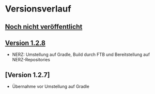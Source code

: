 Versionsverlauf
===============

## [Noch nicht veröffentlicht]


## [Version 1.2.8]

- NERZ: Umstellung auf Gradle, Build durch FTB und Bereitstellung auf NERZ-Repositories

## [Version 1.2.7]

- Übernahme vor Umstellung auf Gradle


[Noch nicht veröffentlicht]: https://gitlab.nerz-ev.de/ERZ/SWE_de.bsvrz.vew.syskal/compare/v1.2.8...HEAD
[Version 1.2.8]: https://gitlab.nerz-ev.de/ERZ/SWE_de.bsvrz.vew.syskal/compare/v1.2.7...v1.2.8
